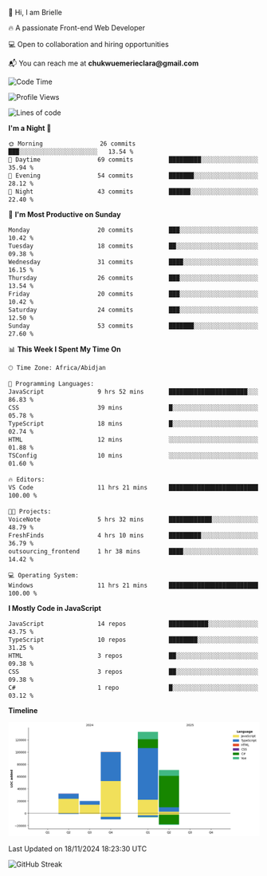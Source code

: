 <div align="left">
  <p>👋 Hi, I am Brielle</p>
  <p>🔥 A passionate Front-end Web Developer</p>
  <p>💻 Open to collaboration and hiring opportunities</p>
  <p>📬 You can reach me at <strong>chukwuemerieclara@gmail.com</strong></p>
</div>


 
 <!--START_SECTION:waka-->
![Code Time](http://img.shields.io/badge/Code%20Time-329%20hrs%2048%20mins-blue)

![Profile Views](http://img.shields.io/badge/Profile%20Views-30-blue)

![Lines of code](https://img.shields.io/badge/From%20Hello%20World%20I%27ve%20Written-125.6%20thousand%20lines%20of%20code-blue)

**I'm a Night 🦉** 

```text
🌞 Morning                26 commits          ███░░░░░░░░░░░░░░░░░░░░░░   13.54 % 
🌆 Daytime                69 commits          █████████░░░░░░░░░░░░░░░░   35.94 % 
🌃 Evening                54 commits          ███████░░░░░░░░░░░░░░░░░░   28.12 % 
🌙 Night                  43 commits          ██████░░░░░░░░░░░░░░░░░░░   22.40 % 
```
📅 **I'm Most Productive on Sunday** 

```text
Monday                   20 commits          ███░░░░░░░░░░░░░░░░░░░░░░   10.42 % 
Tuesday                  18 commits          ██░░░░░░░░░░░░░░░░░░░░░░░   09.38 % 
Wednesday                31 commits          ████░░░░░░░░░░░░░░░░░░░░░   16.15 % 
Thursday                 26 commits          ███░░░░░░░░░░░░░░░░░░░░░░   13.54 % 
Friday                   20 commits          ███░░░░░░░░░░░░░░░░░░░░░░   10.42 % 
Saturday                 24 commits          ███░░░░░░░░░░░░░░░░░░░░░░   12.50 % 
Sunday                   53 commits          ███████░░░░░░░░░░░░░░░░░░   27.60 % 
```


📊 **This Week I Spent My Time On** 

```text
🕑︎ Time Zone: Africa/Abidjan

💬 Programming Languages: 
JavaScript               9 hrs 52 mins       ██████████████████████░░░   86.83 % 
CSS                      39 mins             █░░░░░░░░░░░░░░░░░░░░░░░░   05.78 % 
TypeScript               18 mins             █░░░░░░░░░░░░░░░░░░░░░░░░   02.74 % 
HTML                     12 mins             ░░░░░░░░░░░░░░░░░░░░░░░░░   01.88 % 
TSConfig                 10 mins             ░░░░░░░░░░░░░░░░░░░░░░░░░   01.60 % 

🔥 Editors: 
VS Code                  11 hrs 21 mins      █████████████████████████   100.00 % 

🐱‍💻 Projects: 
VoiceNote                5 hrs 32 mins       ████████████░░░░░░░░░░░░░   48.79 % 
FreshFinds               4 hrs 10 mins       █████████░░░░░░░░░░░░░░░░   36.79 % 
outsourcing_frontend     1 hr 38 mins        ████░░░░░░░░░░░░░░░░░░░░░   14.42 % 

💻 Operating System: 
Windows                  11 hrs 21 mins      █████████████████████████   100.00 % 
```

**I Mostly Code in JavaScript** 

```text
JavaScript               14 repos            ███████████░░░░░░░░░░░░░░   43.75 % 
TypeScript               10 repos            ████████░░░░░░░░░░░░░░░░░   31.25 % 
HTML                     3 repos             ██░░░░░░░░░░░░░░░░░░░░░░░   09.38 % 
CSS                      3 repos             ██░░░░░░░░░░░░░░░░░░░░░░░   09.38 % 
C#                       1 repo              █░░░░░░░░░░░░░░░░░░░░░░░░   03.12 % 
```



**Timeline**

![Lines of Code chart](https://raw.githubusercontent.com/Brielle28/Brielle28/main/assets/bar_graph.png)


 Last Updated on 18/11/2024 18:23:30 UTC
<!--END_SECTION:waka-->

![GitHub Streak](https://github-readme-streak-stats.herokuapp.com/?user=Brielle28)




